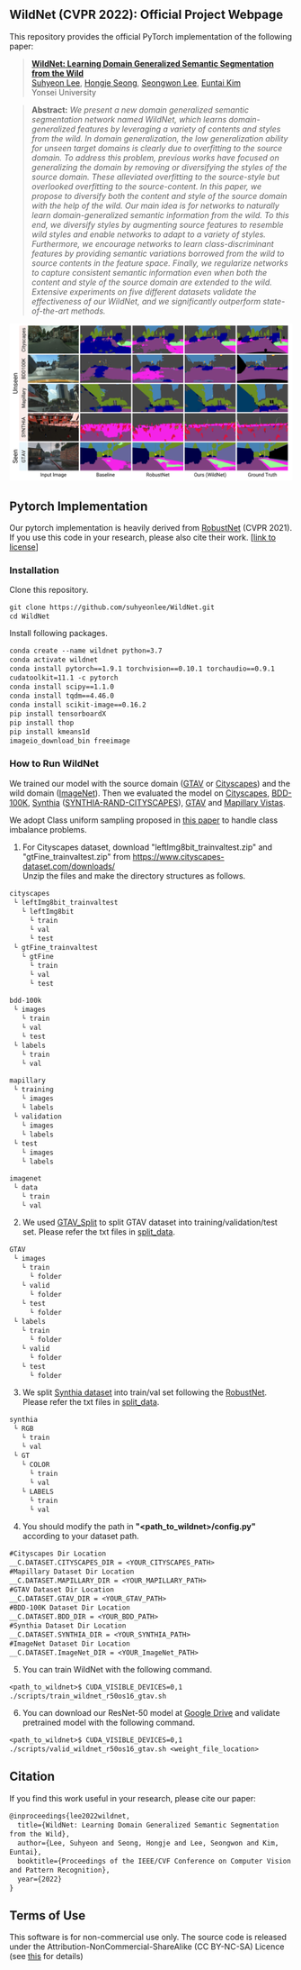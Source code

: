 ## WildNet (CVPR 2022): Official Project Webpage
This repository provides the official PyTorch implementation of the following paper:
> [**WildNet: Learning Domain Generalized Semantic Segmentation from the Wild**](https://arxiv.org/abs/2204.01446)<br>
> [Suhyeon Lee](https://suhyeonlee.github.io/), [Hongje Seong](https://hongje.github.io/), [Seongwon Lee](https://sungonce.github.io/), [Euntai Kim](https://cilab.yonsei.ac.kr/)<br>
> Yonsei University<br>

> **Abstract:** 
*We present a new domain generalized semantic segmentation network named WildNet, which learns domain-generalized features by leveraging a variety of contents and styles from the wild.
In domain generalization, the low generalization ability for unseen target domains is clearly due to overfitting to the source domain.
To address this problem, previous works have focused on generalizing the domain by removing or diversifying the styles of the source domain.
These alleviated overfitting to the source-style but overlooked overfitting to the source-content.
In this paper, we propose to diversify both the content and style of the source domain with the help of the wild.
Our main idea is for networks to naturally learn domain-generalized semantic information from the wild.
To this end, we diversify styles by augmenting source features to resemble wild styles and enable networks to adapt to a variety of styles. 
Furthermore, we encourage networks to learn class-discriminant features by providing semantic variations borrowed from the wild to source contents in the feature space.
Finally, we regularize networks to capture consistent semantic information even when both the content and style of the source domain are extended to the wild.
Extensive experiments on five different datasets validate the effectiveness of our WildNet, and we significantly outperform state-of-the-art methods.*<br>

<p align="center">
  <img src="assets/comparison.png" />
</p>

## Pytorch Implementation
Our pytorch implementation is heavily derived from [RobustNet](https://github.com/shachoi/RobustNet) (CVPR 2021). If you use this code in your research, please also cite their work.
[[link to license](https://github.com/shachoi/RobustNet/blob/main/LICENSE)]

### Installation
Clone this repository.
```
git clone https://github.com/suhyeonlee/WildNet.git
cd WildNet
```
Install following packages.
```
conda create --name wildnet python=3.7
conda activate wildnet
conda install pytorch==1.9.1 torchvision==0.10.1 torchaudio==0.9.1 cudatoolkit=11.1 -c pytorch
conda install scipy==1.1.0
conda install tqdm==4.46.0
conda install scikit-image==0.16.2
pip install tensorboardX
pip install thop
pip install kmeans1d
imageio_download_bin freeimage
```
### How to Run WildNet
We trained our model with the source domain ([GTAV](https://download.visinf.tu-darmstadt.de/data/from_games/) or [Cityscapes](https://www.cityscapes-dataset.com/)) and the wild domain ([ImageNet](https://www.image-net.org/)).
Then we evaluated the model on [Cityscapes](https://www.cityscapes-dataset.com/), [BDD-100K](https://bair.berkeley.edu/blog/2018/05/30/bdd/), [Synthia](https://synthia-dataset.net/downloads/) ([SYNTHIA-RAND-CITYSCAPES](http://synthia-dataset.net/download/808/)), [GTAV](https://download.visinf.tu-darmstadt.de/data/from_games/) and [Mapillary Vistas](https://www.mapillary.com/dataset/vistas?pKey=2ix3yvnjy9fwqdzwum3t9g&lat=20&lng=0&z=1.5).

We adopt Class uniform sampling proposed in [this paper](https://openaccess.thecvf.com/content_CVPR_2019/papers/Zhu_Improving_Semantic_Segmentation_via_Video_Propagation_and_Label_Relaxation_CVPR_2019_paper.pdf) to handle class imbalance problems.


1. For Cityscapes dataset, download "leftImg8bit_trainvaltest.zip" and "gtFine_trainvaltest.zip" from https://www.cityscapes-dataset.com/downloads/<br>
Unzip the files and make the directory structures as follows.
```
cityscapes
 └ leftImg8bit_trainvaltest
   └ leftImg8bit
     └ train
     └ val
     └ test
 └ gtFine_trainvaltest
   └ gtFine
     └ train
     └ val
     └ test
```
```
bdd-100k
 └ images
   └ train
   └ val
   └ test
 └ labels
   └ train
   └ val
```
```
mapillary
 └ training
   └ images
   └ labels
 └ validation
   └ images
   └ labels
 └ test
   └ images
   └ labels
```
```
imagenet
 └ data
   └ train
   └ val
```

2. We used [GTAV_Split](https://download.visinf.tu-darmstadt.de/data/from_games/code/read_mapping.zip) to split GTAV dataset into training/validation/test set. Please refer the txt files in [split_data](https://github.com/suhyeonlee/WildNet/tree/main/split_data).

```
GTAV
 └ images
   └ train
     └ folder
   └ valid
     └ folder
   └ test
     └ folder
 └ labels
   └ train
     └ folder
   └ valid
     └ folder
   └ test
     └ folder
```

3. We split [Synthia dataset](http://synthia-dataset.net/download/808/) into train/val set following the [RobustNet](https://github.com/shachoi/RobustNet). Please refer the txt files in [split_data](https://github.com/suhyeonlee/WildNet/tree/main/split_data).

```
synthia
 └ RGB
   └ train
   └ val
 └ GT
   └ COLOR
     └ train
     └ val
   └ LABELS
     └ train
     └ val
```

4. You should modify the path in **"<path_to_wildnet>/config.py"** according to your dataset path.
```
#Cityscapes Dir Location
__C.DATASET.CITYSCAPES_DIR = <YOUR_CITYSCAPES_PATH>
#Mapillary Dataset Dir Location
__C.DATASET.MAPILLARY_DIR = <YOUR_MAPILLARY_PATH>
#GTAV Dataset Dir Location
__C.DATASET.GTAV_DIR = <YOUR_GTAV_PATH>
#BDD-100K Dataset Dir Location
__C.DATASET.BDD_DIR = <YOUR_BDD_PATH>
#Synthia Dataset Dir Location
__C.DATASET.SYNTHIA_DIR = <YOUR_SYNTHIA_PATH>
#ImageNet Dataset Dir Location
__C.DATASET.ImageNet_DIR = <YOUR_ImageNet_PATH>
```

5. You can train WildNet with the following command.
```
<path_to_wildnet>$ CUDA_VISIBLE_DEVICES=0,1 ./scripts/train_wildnet_r50os16_gtav.sh
```

6. You can download our ResNet-50 model at [Google Drive](https://drive.google.com/file/d/1qbIY9EmbDOd0RRclA1ove_U2HaG6ebMj/view?usp=sharing) and validate pretrained model with the following command.
```
<path_to_wildnet>$ CUDA_VISIBLE_DEVICES=0,1 ./scripts/valid_wildnet_r50os16_gtav.sh <weight_file_location>
```

## Citation
If you find this work useful in your research, please cite our paper:
```
@inproceedings{lee2022wildnet,
  title={WildNet: Learning Domain Generalized Semantic Segmentation from the Wild},
  author={Lee, Suhyeon and Seong, Hongje and Lee, Seongwon and Kim, Euntai},
  booktitle={Proceedings of the IEEE/CVF Conference on Computer Vision and Pattern Recognition},
  year={2022}
}
```

## Terms of Use
This software is for non-commercial use only.
The source code is released under the Attribution-NonCommercial-ShareAlike (CC BY-NC-SA) Licence
(see [this](https://creativecommons.org/licenses/by-nc-sa/4.0/legalcode) for details)

